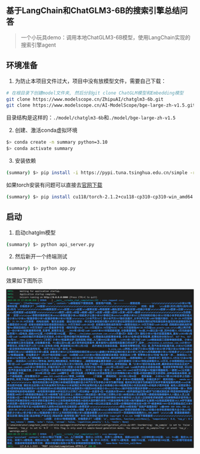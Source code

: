 ## 基于LangChain和ChatGLM3-6B的搜索引擎总结问答

> 一个小玩具demo：调用本地ChatGLM3-6B模型，使用LangChain实现的搜索引擎agent

## 环境准备


1. 为防止本项目文件过大，项目中没有放模型文件，需要自己下载：

```bash
# 在根目录下创建model文件夹, 然后分别git clone ChatGLM模型和Embedding模型
git clone https://www.modelscope.cn/ZhipuAI/chatglm3-6b.git
git clone https://www.modelscope.cn/AI-ModelScope/bge-large-zh-v1.5.git
```

目录结构是这样的：`./model/chatglm3-6b`和`./model/bge-large-zh-v1.5`


2. 创建、激活conda虚拟环境

```bash
$> conda create -n summary python=3.10
$> conda activate summary
```

3. 安装依赖

```bash
(summary) $> pip install -i https://pypi.tuna.tsinghua.edu.cn/simple -r requirements.txt
```

如果torch安装有问题可以直接去[官网下载](https://download.pytorch.org/whl/torch_stable.html)

```bash
(summary) $> pip install cu118/torch-2.1.2+cu118-cp310-cp310-win_amd64.whl
```

## 启动

1. 启动chatglm模型

```bash
(summary) $> python api_server.py
```

2. 然后新开一个终端测试

```bash
(summary) $> python app.py
```

效果如下图所示

![result](./assets/result.png)
